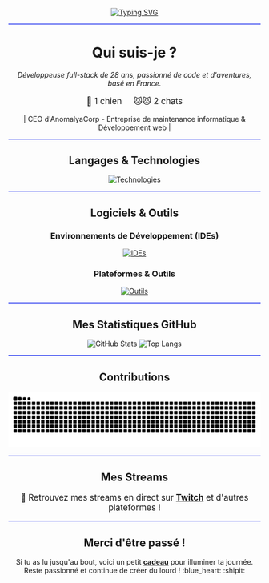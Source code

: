 <p align="center">
  <a href="https://git.io/typing-svg">
    <img src="https://readme-typing-svg.demolab.com?font=JetBrains+Mono&weight=500&size=30&pause=1000&color=5865F2&background=5865F200&random=false&width=435&lines=Je+suis+keta-klak!;+A.K.A+Littlecat;+A.K.A+Himiko." alt="Typing SVG"/>
  </a>
</p>

<hr style="border: 0; height: 2px; background: #5865F2;">

<h1 align="center">Qui suis-je ?</h1>

<p align="center">
  <em>Développeuse full-stack de 28 ans, passionné de code et d'aventures, basé en France.</em>
</p>

<p align="center" style="font-size: 1.2em;">
  🐶 1 chien &nbsp;&nbsp;&nbsp; 🐱🐱 2 chats
</p>

<p align="center">
 | CEO d'AnomalyaCorp - Entreprise de maintenance informatique & Développement web | 
</p>

<hr style="border: 0; height: 2px; background: #5865F2;">

<h2 align="center">Langages & Technologies</h2>
<p align="center">
  <a href="https://skillicons.dev">
    <img src="https://skillicons.dev/icons?i=laravel,php,html,css,js,discordjs,java,nodejs,ts,lua,py,tailwind,react,bots,git,mongodb,workers,windows,arduino,electron,kotlin,md" alt="Technologies"/>
  </a>
</p>

<hr style="border: 0; height: 2px; background: #5865F2;">

<h2 align="center">Logiciels & Outils</h2>

<h3 align="center">Environnements de Développement (IDEs)</h3>
<p align="center">
  <a href="https://skillicons.dev">
    <img src="https://skillicons.dev/icons?i=vscode,visualstudio,sublime,idea,notion" alt="IDEs"/>
  </a>
</p>

<h3 align="center">Plateformes & Outils</h3>
<p align="center">
  <a href="https://skillicons.dev">
    <img src="https://skillicons.dev/icons?i=discord,figma,github,ps,webpack,apple,blender" alt="Outils"/>
  </a>
</p>

<hr style="border: 0; height: 2px; background: #5865F2;">

<h2 align="center">Mes Statistiques GitHub</h2>
<p align="center">
  <img src="https://github-readme-stats.vercel.app/api?username=Ketaklak&show_icons=true&theme=tokyonight&count_private=true" alt="GitHub Stats" width="45%" style="max-width: 400px;"/>
  <img src="https://github-readme-stats.vercel.app/api/top-langs/?username=Ketaklak&layout=compact&theme=tokyonight" alt="Top Langs" width="45%" style="max-width: 400px;"/>
</p>

<hr style="border: 0; height: 2px; background: #5865F2;">

<h2 align="center">Contributions</h2>
<div align="center">
  <img alt="snake eating my contributions" src="https://raw.githubusercontent.com/Ketaklak/Ketaklak/output/github-contribution-grid-snake.svg" />
</div>

<hr style="border: 0; height: 2px; background: #5865F2;">

<h2 align="center">Mes Streams</h2>
<p align="center" style="font-size: 1.2em;">
  🎥 Retrouvez mes streams en direct sur <a href="https://twitch.tv/keta_klak" target="_blank"><strong>Twitch</strong></a> et d'autres plateformes !
</p>

<hr style="border: 0; height: 2px; background: #5865F2;">

<h2 align="center">Merci d'être passé !</h2>
<p align="center">
  Si tu as lu jusqu'au bout, voici un petit <a href="https://youtu.be/ddIYuXHpKpA?si=DUvI32CCVcn3dr1o" target="_blank"><strong>cadeau</strong></a> pour illuminer ta journée.<br>
  Reste passionné et continue de créer du lourd ! :blue_heart: :shipit:
</p>
